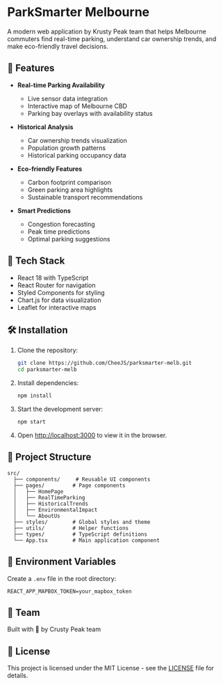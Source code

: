 # ParkSmarter Melbourne

A modern web application by Krusty Peak team that helps Melbourne commuters find real-time parking, understand car ownership trends, and make eco-friendly travel decisions.

## 🌟 Features

- **Real-time Parking Availability**
  - Live sensor data integration
  - Interactive map of Melbourne CBD
  - Parking bay overlays with availability status

- **Historical Analysis**
  - Car ownership trends visualization
  - Population growth patterns
  - Historical parking occupancy data

- **Eco-friendly Features**
  - Carbon footprint comparison
  - Green parking area highlights
  - Sustainable transport recommendations

- **Smart Predictions**
  - Congestion forecasting
  - Peak time predictions
  - Optimal parking suggestions

## 🚀 Tech Stack

- React 18 with TypeScript
- React Router for navigation
- Styled Components for styling
- Chart.js for data visualization
- Leaflet for interactive maps

## 🛠️ Installation

1. Clone the repository:
   ```bash
   git clone https://github.com/CheeJS/parksmarter-melb.git
   cd parksmarter-melb
   ```

2. Install dependencies:
   ```bash
   npm install
   ```

3. Start the development server:
   ```bash
   npm start
   ```

4. Open [http://localhost:3000](http://localhost:3000) to view it in the browser.

## 📁 Project Structure

```
src/
  ├── components/     # Reusable UI components
  ├── pages/         # Page components
  │   ├── HomePage
  │   ├── RealTimeParking
  │   ├── HistoricalTrends
  │   ├── EnvironmentalImpact
  │   └── AboutUs
  ├── styles/        # Global styles and theme
  ├── utils/         # Helper functions
  ├── types/         # TypeScript definitions
  └── App.tsx        # Main application component
```

## 🔑 Environment Variables

Create a `.env` file in the root directory:

```env
REACT_APP_MAPBOX_TOKEN=your_mapbox_token
```

## 👥 Team

Built with 💚 by Crusty Peak team

## 📄 License

This project is licensed under the MIT License - see the [LICENSE](LICENSE) file for details.